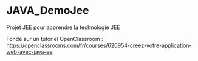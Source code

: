 # JAVA_DemoJee
Projet JEE pour apprendre la technologie JEE

Fondé sur un tutoriel OpenClassroom : https://openclassrooms.com/fr/courses/626954-creez-votre-application-web-avec-java-ee
